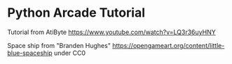 # Python Arcade Tutorial

Tutorial from AtiByte https://www.youtube.com/watch?v=LQ3r36uyHNY  

Space ship from "Branden Hughes" https://opengameart.org/content/little-blue-spaceship under CC0  

